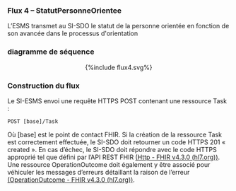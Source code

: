 
### Flux 4 – StatutPersonneOrientee 

L’ESMS transmet au SI-SDO le statut de la personne orientée en fonction de son avancée dans le processus d'orientation

### diagramme de séquence 

<div style="text-align:center;"> {%include flux4.svg%} </div>


### Construction du flux

Le SI-ESMS envoi une requête HTTPS POST contenant une ressource Task :

`POST [base]/Task`

Où [base] est le point de contact FHIR.
Si la création de la ressource Task est correctement effectuée, le SI-SDO doit retourner un code HTTPS 201 « created ». 
En cas d’échec, le SI-SDO doit répondre avec le code HTTPS approprié tel que défini par l’API REST FHIR [(Http - FHIR v4.3.0 (hl7.org))](https://hl7.org/fhir/http.html). Une ressource OperationOutcome doit également y être associé pour véhiculer les messages d’erreurs détaillant la raison de l’erreur [(OperationOutcome - FHIR v4.3.0 (hl7.org))](https://hl7.org/fhir/operationoutcome.html).